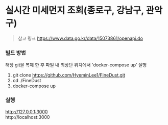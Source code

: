 # 실시간 미세먼지 조회(종로구, 강남구, 관악구)

> 참고 링크
> https://www.data.go.kr/data/15073861/openapi.do

### 빌드 방법
해당 git을 복제 한 후 파일 내 최상단 위치에서 'docker-compose up' 실행
1. git clone https://github.com/HyeminLee1/FineDust.git
2. cd ./FineDust
3. docker-compose up

### 실행
http://127.0.0.1:3000  
http://localhost:3000